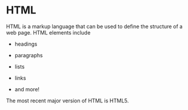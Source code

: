 # HTML
HTML is a markup language that can be used to define the structure of a web page. HTML elements include
* headings
* paragraphs
* lists
* links
* and more!
The most recent major version of HTML is HTML5. 